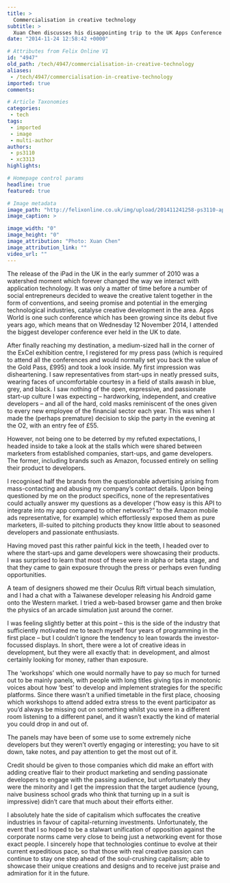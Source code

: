 ```yaml
---
title: >
  Commercialisation in creative technology
subtitle: >
  Xuan Chen discusses his disappointing trip to the UK Apps Conference
date: "2014-11-24 12:58:42 +0000"

# Attributes from Felix Online V1
id: "4947"
old_path: /tech/4947/commercialisation-in-creative-technology
aliases:
 - /tech/4947/commercialisation-in-creative-technology
imported: true
comments:

# Article Taxonomies
categories:
 - tech
tags:
 - imported
 - image
 - multi-author
authors:
 - ps3110
 - xc3313
highlights:

# Homepage control params
headline: true
featured: true

# Image metadata
image_path: "http://felixonline.co.uk/img/upload/201411241258-ps3110-appsworldpic.jpg"
image_caption: >

image_width: "0"
image_height: "0"
image_attribution: "Photo: Xuan Chen"
image_attribution_link: ""
video_url: ""
---
```


The release of the iPad in the UK in the early summer of 2010 was a watershed moment which forever changed the way we interact with application technology. It was only a matter of time before a number of social entrepreneurs decided to weave the creative talent together in the form of conventions, and seeing promise and potential in the emerging technological industries, catalyse creative development in the area. Apps World is one such conference which has been growing since its debut five years ago, which means that on Wednesday 12 November 2014, I attended the biggest developer conference ever held in the UK to date.

After finally reaching my destination, a medium-sized hall in the corner of the ExCel exhibition centre, I registered for my press pass (which is required to attend all the conferences and would normally set you back the value of the Gold Pass, £995) and took a look inside. My first impression was disheartening. I saw representatives from start-ups in neatly pressed suits, wearing faces of uncomfortable courtesy in a field of stalls awash in blue, grey, and black. I saw nothing of the open, expressive, and passionate start-up culture I was expecting – hardworking, independent, and creative developers – and all of the hard, cold masks reminiscent of the ones given to every new employee of the financial sector each year. This was when I made the (perhaps premature) decision to skip the party in the evening at the O2, with an entry fee of £55.

However, not being one to be deterred by my refuted expectations, I headed inside to take a look at the stalls which were shared between marketers from established companies, start-ups, and game developers. The former, including brands such as Amazon, focussed entirely on selling their product to developers.

I recognised half the brands from the questionable advertising arising from mass-contacting and abusing my company’s contact details. Upon being questioned by me on the product specifics, none of the representatives could actually answer my questions as a developer (“how easy is this API to integrate into my app compared to other networks?” to the Amazon mobile ads representative, for example) which effortlessly exposed them as pure marketers, ill-suited to pitching products they know little about to seasoned developers and passionate enthusiasts.

Having moved past this rather painful kick in the teeth, I headed over to where the start-ups and game developers were showcasing their products. I was surprised to learn that most of these were in alpha or beta stage, and that they came to gain exposure through the press or perhaps even funding opportunities.

A team of designers showed me their Oculus Rift virtual beach simulation, and I had a chat with a Taiwanese developer releasing his Android game onto the Western market. I tried a web-based browser game and then broke the physics of an arcade simulation just around the corner.

I was feeling slightly better at this point – this is the side of the industry that sufficiently motivated me to teach myself four years of programming in the first place – but I couldn’t ignore the tendency to lean towards the investor-focussed displays. In short, there were a lot of creative ideas in development, but they were all exactly that: in development, and almost certainly looking for money, rather than exposure.

The ‘workshops’ which one would normally have to pay so much for turned out to be mainly panels, with people with long titles giving tips in monotonic voices about how ‘best’ to develop and implement strategies for the specific platforms. Since there wasn’t a unified timetable in the first place, choosing which workshops to attend added extra stress to the event participator as you’d always be missing out on something whilst you were in a different room listening to a different panel, and it wasn’t exactly the kind of material you could drop in and out of.

The panels may have been of some use to some extremely niche developers but they weren’t overtly engaging or interesting; you have to sit down, take notes, and pay attention to get the most out of it.

Credit should be given to those companies which did make an effort with adding creative flair to their product marketing and sending passionate developers to engage with the passing audience, but unfortunately they were the minority and I get the impression that the target audience (young, naive business school grads who think that turning up in a suit is impressive) didn’t care that much about their efforts either.

I absolutely hate the side of capitalism which suffocates the creative industries in favour of capital-returning investments. Unfortunately, the event that I so hoped to be a stalwart unification of opposition against the corporate norms came very close to being just a networking event for those exact people. I sincerely hope that technologies continue to evolve at their current expeditious pace, so that those with real creative passion can continue to stay one step ahead of the soul-crushing capitalism; able to showcase their unique creations and designs and to receive just praise and admiration for it in the future.
